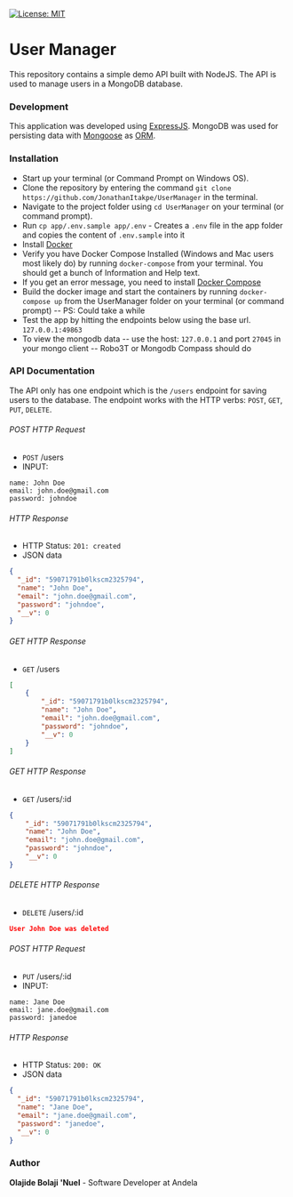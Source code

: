 [![License: MIT](https://img.shields.io/badge/License-MIT-yellow.svg)](https://opensource.org/licenses/MIT)

# User Manager

This repository contains a simple demo API built with NodeJS.
The API is used to manage users in a MongoDB database.

### Development
This application was developed using [ExpressJS](http://expressjs.com/). MongoDB was used for persisting data with [Mongoose](https://mongoosejs.com/) as [ORM](https://en.wikipedia.org/wiki/Object-relational_mapping).

### Installation
* Start up your terminal (or Command Prompt on Windows OS).
* Clone the repository by entering the command `git clone https://github.com/JonathanItakpe/UserManager` in the terminal.
* Navigate to the project folder using `cd UserManager` on your terminal (or command prompt).
* Run `cp app/.env.sample app/.env` - Creates a `.env` file in the app folder and copies the content of `.env.sample` into it
* Install [Docker](https://docs.docker.com/engine/installation/#supported-platforms)
* Verify you have Docker Compose Installed (Windows and Mac users most likely do) by running `docker-compose` from your terminal. You should get a bunch of Information and Help text.
* If you get an error message, you need to install [Docker Compose](https://docs.docker.com/compose/install/#install-compose)
* Build the docker image and start the containers by running `docker-compose up` from the UserManager folder on your terminal (or command prompt) -- PS: Could take a while
* Test the app by hitting the endpoints below using the base url. `127.0.0.1:49863`
* To view the mongodb data -- use the host: `127.0.0.1` and port `27045` in your mongo client -- Robo3T or Mongodb Compass should do

### API Documentation
The API only has one endpoint which is the `/users` endpoint for saving users to the database. The endpoint works with the HTTP verbs: `POST`, `GET`, `PUT`, `DELETE`.

###### POST HTTP Request
-   `POST` /users
-   INPUT:
```x-form-url-encoded
name: John Doe
email: john.doe@gmail.com
password: johndoe
```

###### HTTP Response

-   HTTP Status: `201: created`
-   JSON data
```json
{
  "_id": "59071791b0lkscm2325794",
  "name": "John Doe",
  "email": "john.doe@gmail.com",
  "password": "johndoe",
  "__v": 0
}
```

###### GET HTTP Response
-   `GET` /users

```json
[
    {
        "_id": "59071791b0lkscm2325794",
        "name": "John Doe",
        "email": "john.doe@gmail.com",
        "password": "johndoe",
        "__v": 0
    }
]
```

###### GET HTTP Response
-   `GET` /users/:id

```json
{
    "_id": "59071791b0lkscm2325794",
    "name": "John Doe",
    "email": "john.doe@gmail.com",
    "password": "johndoe",
    "__v": 0
}
```

###### DELETE HTTP Response
-   `DELETE` /users/:id

```json
User John Doe was deleted
```

###### POST HTTP Request
-   `PUT` /users/:id
-   INPUT:
```x-form-url-encoded
name: Jane Doe
email: jane.doe@gmail.com
password: janedoe
```

###### HTTP Response

-   HTTP Status: `200: OK`
-   JSON data
```json
{
  "_id": "59071791b0lkscm2325794",
  "name": "Jane Doe",
  "email": "jane.doe@gmail.com",
  "password": "janedoe",
  "__v": 0
}
```



### Author
**Olajide Bolaji 'Nuel** - Software Developer at Andela
